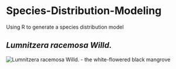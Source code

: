 # Species-Distribution-Modeling

Using R to generate a species distribution model

## *Lumnitzera racemosa Willd.*

![Lumnitzera racemosa Willd. - the white-flowered black mangrove](Lumnitzera_racemosa.jpg)